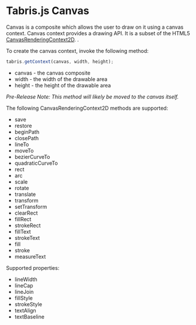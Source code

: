 Tabris.js Canvas
================

Canvas is a composite which allows the user to draw on it using a canvas context. Canvas context provides a drawing API. It is a subset of the HTML5 [CanvasRenderingContext2D](https://developer.mozilla.org/en/docs/Web/API/CanvasRenderingContext2D).
.

To create the canvas context, invoke the following method:

```javascript
tabris.getContext(canvas, width, height);
```

* canvas - the canvas composite
* width - the width of the drawable area
* height - the height of the drawable area

*Pre-Release Note: This method will likely be moved to the canvas itself.*

The following CanvasRenderingContext2D methods are supported:

* save
* restore
* beginPath
* closePath
* lineTo
* moveTo
* bezierCurveTo
* quadraticCurveTo
* rect
* arc
* scale
* rotate
* translate
* transform
* setTransform
* clearRect
* fillRect
* strokeRect
* fillText
* strokeText
* fill
* stroke
* measureText

Supported properties:

* lineWidth
* lineCap
* lineJoin
* fillStyle
* strokeStyle
* textAlign
* textBaseline
